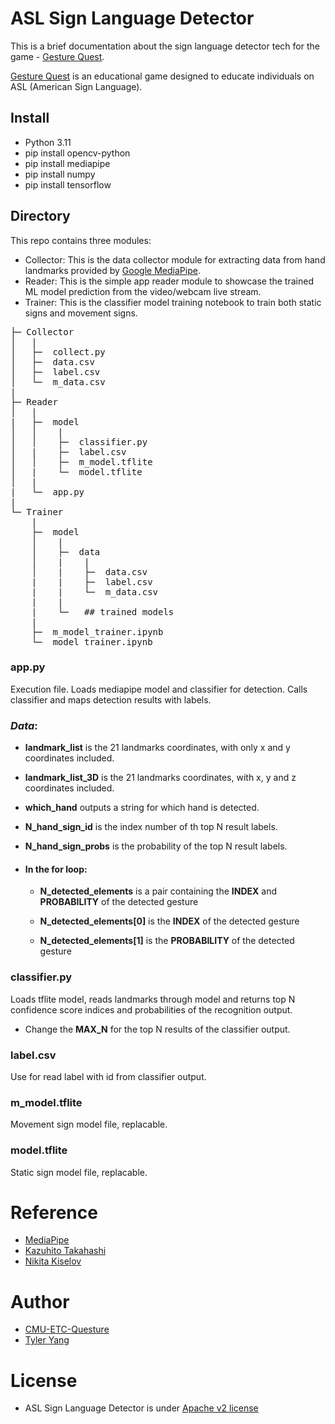 # ASL Sign Language Detector

This is a brief documentation about the sign language detector tech for the game - [Gesture Quest](https://questure.itch.io/gesture-quest).  

[Gesture Quest](https://questure.itch.io/gesture-quest) is an educational game designed to educate individuals on ASL (American Sign Language). 

## Install
* Python 3.11
* pip install opencv-python
* pip install mediapipe
* pip install numpy
* pip install tensorflow

## Directory
  
This repo contains three modules:  
* Collector: This is the data collector module for extracting data from hand landmarks provided by [Google MediaPipe](https://developers.google.com/mediapipe). 
* Reader: This is the simple app reader module to showcase the trained ML model prediction from the video/webcam live stream.
* Trainer: This is the classifier model training notebook to train both static signs and movement signs.

<pre>
├─ Collector
│   |
│   ├─  collect.py
│   ├─  data.csv
│   ├─  label.csv
│   └─  m_data.csv
|
├─ Reader
│   |
|   ├─  model
│   │    |
│   │    ├─  classifier.py
│   |    ├─  label.csv
│   │    ├─  m_model.tflite
│   |    └─  model.tflite
│   |
|   └─  app.py
|
└─ Trainer
    |
    ├─  model
    │    |
    │    ├─  data
    │    |    |
    │    |    ├─  data.csv
    |    |    ├─  label.csv
    |    |    └─  m_data.csv
    |    |
    |    └─   ## trained models
    |
    ├─  m_model_trainer.ipynb
    └─  model_trainer.ipynb
</pre>

### app.py
Execution file. 
Loads mediapipe model and classifier for detection.
Calls classifier and maps detection results with labels.

### *Data*:
* **landmark_list** is the 21 landmarks coordinates, with only x and y coordinates included. 
* **landmark_list_3D** is the 21 landmarks coordinates, with x, y and z coordinates included.
* **which_hand** outputs a string for which hand is detected.
* **N_hand_sign_id** is the index number of th top N result labels.
* **N_hand_sign_probs** is the probability of the top N result labels.

* #### In the for loop:
    * **N_detected_elements** is a pair containing the **INDEX** and **PROBABILITY** of the detected gesture

    * **N_detected_elements[0]** is the **INDEX** of the detected gesture

    * **N_detected_elements[1]** is the **PROBABILITY** of the detected gesture


### classifier.py
Loads tflite model, reads landmarks through model and returns top N confidence score indices and probabilities of the recognition output.

* Change the **MAX_N** for the top N results of the classifier output.


### label.csv
Use for read label with id from classifier output.

### m_model.tflite
Movement sign model file, replacable.

### model.tflite
Static sign model file, replacable.

# Reference
* [MediaPipe](https://mediapipe.dev/)
* [Kazuhito Takahashi](https://twitter.com/KzhtTkhs)
* [Nikita Kiselov](https://github.com/kinivi)

# Author
* [CMU-ETC-Questure](https://projects.etc.cmu.edu/questure/)
* [Tyler Yang](https://github.com/ZWeiweiY)


# License
* ASL Sign Language Detector is under [Apache v2 license](LICENSE)
